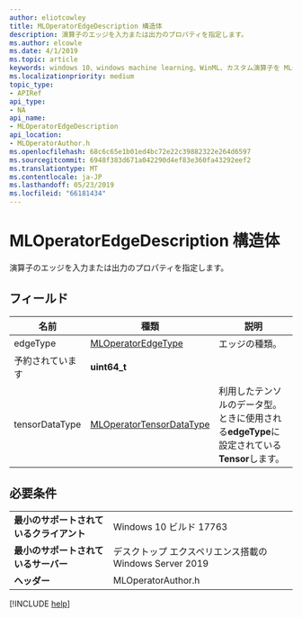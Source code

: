 ```yaml
---
author: eliotcowley
title: MLOperatorEdgeDescription 構造体
description: 演算子のエッジを入力または出力のプロパティを指定します。
ms.author: elcowle
ms.date: 4/1/2019
ms.topic: article
keywords: windows 10、windows machine learning、WinML、カスタム演算子を MLOperatorEdgeDescription
ms.localizationpriority: medium
topic_type:
- APIRef
api_type:
- NA
api_name:
- MLOperatorEdgeDescription
api_location:
- MLOperatorAuthor.h
ms.openlocfilehash: 68c6c65e1b01ed4bc72e22c39882322e264d6597
ms.sourcegitcommit: 6948f383d671a042290d4ef83e360fa43292eef2
ms.translationtype: MT
ms.contentlocale: ja-JP
ms.lasthandoff: 05/23/2019
ms.locfileid: "66181434"
---
```

# <a name="mloperatoredgedescription-struct"></a>MLOperatorEdgeDescription 構造体

演算子のエッジを入力または出力のプロパティを指定します。

## <a name="fields"></a>フィールド

| 名前           | 種類                     | 説明           |
|----------------|--------------------------|-----------------------|
| edgeType       | [MLOperatorEdgeType](MLOperatorEdgeType.md)       | エッジの種類。 |
| 予約されています       | **uint64_t**                 |                       |
| tensorDataType | [MLOperatorTensorDataType](MLOperatorTensorDataType.md) | 利用したテンソルのデータ型。 ときに使用される**edgeType**に設定されている**Tensor**します。 |

## <a name="requirements"></a>必要条件

| | |
|-|-|
| **最小のサポートされているクライアント** | Windows 10 ビルド 17763 |
| **最小のサポートされているサーバー** | デスクトップ エクスペリエンス搭載の Windows Server 2019 |
| **ヘッダー** | MLOperatorAuthor.h |

[!INCLUDE [help](../../includes/get-help.md)]
